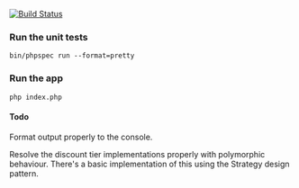 [![Build Status](https://travis-ci.org/pferre/shopping-cart.svg?branch=master)](https://travis-ci.org/pferre/shopping-cart)

### Run the unit tests
```
bin/phpspec run --format=pretty
```
### Run the app
```
php index.php
```
#### Todo
Format output properly to the console.

Resolve the discount tier implementations properly with polymorphic behaviour. There's a basic implementation of this using the Strategy design pattern. 
